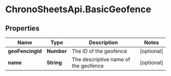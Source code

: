 # ChronoSheetsApi.BasicGeofence

## Properties

Name | Type | Description | Notes
------------ | ------------- | ------------- | -------------
**geoFencingId** | **Number** | The ID of the geofence | [optional] 
**name** | **String** | The descriptive name of the geofence | [optional] 


